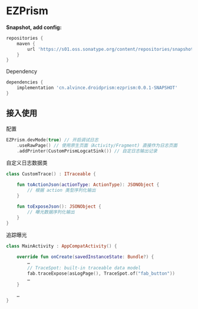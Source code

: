 EZPrism
===

__Snapshot, add config:__
```groovy
repositories {
    maven {
        url 'https://s01.oss.sonatype.org/content/repositories/snapshots/'
    }
}
```

Dependency
```groovy
dependencies {
    implementation 'cn.alvince.droidprism:ezprism:0.0.1-SNAPSHOT'
}
```

接入使用
---

配置

```kotlin
EZPrism.devMode(true) // 开启调试日志
    .useRawPage() // 使用原生页面（Activity/Fragment) 直接作为日志页面
    .addPrinter(CustomPrismLogcatSink()) // 自定日志输出记录
```

自定义日志数据类

```kotlin
class CustomTrace() : ITraceable {

    fun toActionJson(actionType: ActionType): JSONObject {
        // 根据 action 类型序列化输出
    }

    fun toExposeJson(): JSONObject {
        // 曝光数据序列化输出
    }
}
```

追踪曝光

```kotlin
class MainActivity : AppCompatActivity() {

    override fun onCreate(savedInstanceState: Bundle?) {
        …
        // TraceSpot: built-in traceable data model
        fab.traceExpose(asLogPage(), TraceSpot.of("fab_button"))
        …
    }

    …
}
```
